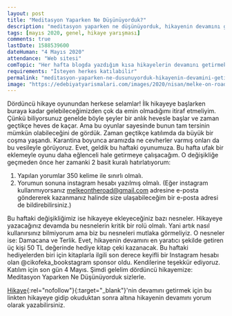 ```yaml
---
layout: post
title: "Meditasyon Yaparken Ne Düşünüyorduk?"
description: "meditasyon yaparken ne düşünüyorduk, hikayenin devamını getir hikaye yarışması, evde kal günlükleri yazma yarışmaları"
tags: [mayıs 2020, genel, hikaye yarışması]
comments: true
lastDate: 1588539600    
dateHuman: "4 Mayıs 2020" 
attendance: "Web sitesi"
comTopic: "Her hafta blogda yazdığım kısa hikayelerin devamını getirmek"
requirements: "İsteyen herkes katılabilir"
permalink: "meditasyon-yaparken-ne-dusunuyorduk-hikayenin-devamini-getir"
image: "https://edebiyatyarismalari.com/images/2020/nisan/melke-on-road-hikaye-devamini-getir-hikaye-yarismasi.jpg"
---
```


Dördüncü hikaye oyunundan herkese selamlar! İlk hikayeye başlarken buraya kadar gelebileceğimizden çok da emin olmadığımı itiraf etmeliyim. Çünkü biliyorsunuz genelde böyle şeyler bir anlık hevesle başlar ve zaman geçtikçe heves de kaçar. Ama bu oyunlar sayesinde bunun tam tersinin mümkün olabileceğini de gördük. Zaman geçtikçe katılımda da büyük bir coşma yaşandı. Karantina boyunca aramızda ne cevherler varmış onları da bu vesileyle görüyoruz. Evet, geldik bu haftaki oyunumuza. Bu hafta ufak bir eklemeyle oyunu daha eğlenceli hale getirmeye çalışacağım. O değişikliğe geçmeden önce her zamanki 2 basit kuralı hatırlatıyorum:

1. Yapılan yorumlar 350 kelime ile sınırlı olmalı.
2. Yorumun sonuna instagram hesabı yazılmış olmalı. (Eğer instagram kullanmıyorsanız melkeontheroad@gmail.com adresine e-posta göndererek kazanmanız halinde size ulaşabileceğim bir e-posta adresi de bildirebilirsiniz.)

Bu haftaki değişikliğimiz ise hikayeye ekleyeceğiniz bazı nesneler. Hikayeye yazacağınız devamda bu nesnelerin kritik bir rolü olmalı. Yani artık nasıl kullanırsınız bilmiyorum ama biz bu nesneleri mutlaka görmeliyiz. O nesneler ise: Damacana ve Terlik. Evet, hikayenin devamını en yaratıcı şekilde getiren üç kişi 50 TL değerinde hediye kitap çeki kazanacak. Bu haftaki hediyelerden biri için kitaplarla ilgili son derece keyifli bir Instagram hesabı olan @cikofeka_bookstagram sponsor oldu. Kendilerine teşekkür ediyoruz. Katılım için son gün 4 Mayıs. Şimdi gelelim dördüncü hikayemize: Meditasyon Yaparken Ne Düşünüyorduk sizlerle.

[Hikaye](https://melkeontheroad.com/meditasyon-yaparken-ne-dusunuyorduk-hikayenin-devamini-getir.html?ref=edebiyatyarismalaricom){:rel="nofollow"}{:target="_blank"}'nin devamını getirmek için bu linkten hikayeye gidip okuduktan sonra altına hikayenin devamını yorum olarak yazabilirsiniz.